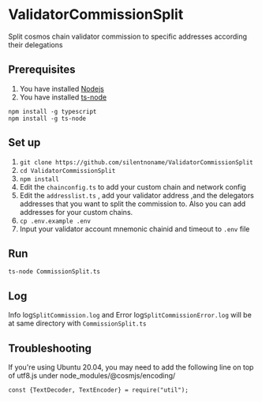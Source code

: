 # ValidatorCommissionSplit
Split cosmos chain validator commission to specific addresses according their delegations

## Prerequisites
1. You have installed [Nodejs]( https://nodejs.org/en/)
2. You have installed [ts-node](https://www.npmjs.com/package/ts-node)
```
npm install -g typescript
npm install -g ts-node
```

## Set up

1. `git clone https://github.com/silentnoname/ValidatorCommissionSplit`
2. `cd ValidatorCommissionSplit`
3. `npm install`
4. Edit the `chainconfig.ts` to add your custom chain and network config
5. Edit the `addresslist.ts` , add your validator address ,and the delegators addresses that you want to split the commission to. Also you can add addresses for your custom chains.
6. `cp .env.example .env`
7. Input your validator account mnemonic chainid and timeout to `.env` file

## Run

`ts-node CommissionSplit.ts`

## Log

Info log`SplitCommission.log` and Error log`SplitCommissionError.log` will be at same directory with `CommissionSplit.ts`

## Troubleshooting

If you're using Ubuntu 20.04, you may need to add the following line on top of utf8.js under node_modules/@cosmjs/encoding/

```
const {TextDecoder, TextEncoder} = require("util");
```
